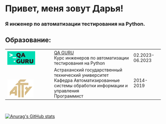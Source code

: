 # Привет, меня зовут Дарья!

### Я инженер по автоматизации тестирования на Python.

## Образование: 

<table width="100%" border='0'>
   <tr> 
    <td width="30%" valign="bottom"><img src="/icons/photo_2022-05-30_21-01-03.png"></td><td valign="middle"><a target="_blank" href="https://qa.guru">QA GURU</a></br>Курс инженеров по автоматизации тестирования на Python</br></td><td>02.2023-06.2023</td></tr>
   <tr> 
    <td width="30%" valign="bottom"><img src="/icons/astu_logo.png"></td><td valign="middle">Астраханский государственный технический университет</br>Кафедра Автоматизированные системы обработки информации и управления</br>Программист</td><td>2014-2019</td></tr>    
  </table>
  </br>
  

[![Anurag's GitHub stats](https://github-readme-stats.vercel.app/api?username=DashaKudryavtseva)](https://github.com/anuraghazra/github-readme-stats)

<!--
**DashaKudryavtseva/DashaKudryavtseva** is a ✨ _special_ ✨ repository because its `README.md` (this file) appears on your GitHub profile.

Here are some ideas to get you started:

- 🔭 I’m currently working on ...
- 🌱 I’m currently learning ...
- 👯 I’m looking to collaborate on ...
- 🤔 I’m looking for help with ...
- 💬 Ask me about ...
- 📫 How to reach me: ...
- 😄 Pronouns: ...
- ⚡ Fun fact: ...
-->
